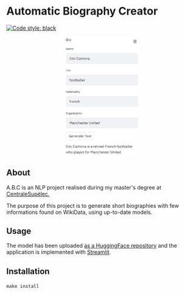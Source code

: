 # Automatic Biography Creator 

[![Code style: black](https://img.shields.io/badge/code%20style-black-000000.svg)](https://github.com/psf/black)


<p align="center">
<img src="https://github.com/NicolasPeruchot/Biography/blob/main/Example.jpg" alt="drawing" width="200"/>
</p>

## About 

A.B.C is an NLP project realised during my master's degree at [CentraleSupélec.](https://www.centralesupelec.fr/en/school-0)

The purpose of this project is to generate short biographies with few informations found on WikiData, using up-to-date models.

## Usage

The model has been uploaded [as a HuggingFace repository](https://huggingface.co/NicolasPeruchot/Biography) and the application is implemented with [Streamlit](https://share.streamlit.io/nicolasperuchot/biography/main/steamlit/stream.py).


## Installation
``
make install
``
